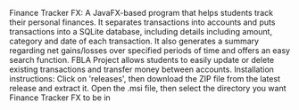 Finance Tracker FX:
A JavaFX-based program that helps students track their personal finances. It separates transactions into accounts and puts transactions into a SQLite database, including details including amount, category and date of each transaction. It also generates a summary regarding net gains/losses over specified periods of time and offers an easy search function. FBLA Project allows students to easily update or delete existing transactions and transfer money between accounts. 
Installation instructions:
Click on 'releases', then download the ZIP file from the latest release and extract it. Open the .msi file, then select the directory you want Finance Tracker FX to be in
